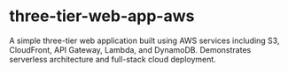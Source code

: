# three-tier-web-app-aws
A simple three-tier web application built using AWS services including S3, CloudFront, API Gateway, Lambda, and DynamoDB. Demonstrates serverless architecture and full-stack cloud deployment.
